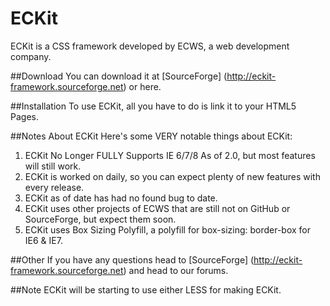 # ECKit
ECKit is a CSS framework developed by ECWS, a web development company.

##Download
You can download it at [SourceForge] (http://eckit-framework.sourceforge.net) or here.

##Installation
To use ECKit, all you have to do is link it to your HTML5 Pages.

##Notes About ECKit
Here's some VERY notable things about ECKit:

1. ECKit No Longer FULLY Supports IE 6/7/8 As of 2.0, but most features will still work.
2. ECKit is worked on daily, so you can expect plenty of new features with every release.
3. ECKit as of date has had no found bug to date.
4. ECKit uses other projects of ECWS that are still not on GitHub or SourceForge, but expect them soon.
5. ECKit uses Box Sizing Polyfill, a polyfill for box-sizing: border-box for IE6 & IE7.

##Other
If you have any questions head to [SourceForge] (http://eckit-framework.sourceforge.net) and head to our forums.


##Note
ECKit will be starting to use either LESS for making ECKit.